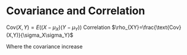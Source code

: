 # Covariance and Correlation
$\text{Cov}(X,Y)=E((X-\mu_X)(Y-\mu_Y))$
Correlation $\rho_{XY}=\frac{\text{Cov}(X,Y)}{\sigma_X\sigma_Y}$

Where the covariance increase 
